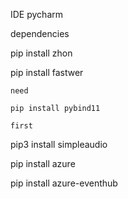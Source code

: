 IDE
pycharm

dependencies

pip install zhon

pip install fastwer 

    need 
    
    pip install pybind11
    
    first

pip3 install simpleaudio

pip install azure

pip install azure-eventhub